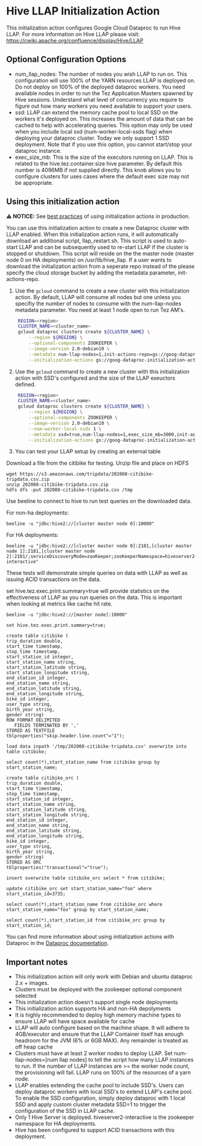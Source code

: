 
# Hive LLAP Initialization Action
This initialization action configures Google Cloud Dataproc to run Hive LLAP. For more information on Hive LLAP please visit: https://cwiki.apache.org/confluence/display/Hive/LLAP

## Optional Configuration Options
* num_llap_nodes: The number of nodes you wish LLAP to run on. This configuration will use 100% of the YARN resources LLAP is deployed on. Do not deploy on 100% of the deployed dataproc workers. You need available nodes in order to run the Tez Application Masters spawned by Hive sessions. Understand what level of concurrency you require to figure out how many workers you need available to support your users.
* ssd: LLAP can extend the memory cache pool to local SSD on the workers it's deployed on. This increases the amount of data that can be cached to help with accelerating queries. This option may only be used when you include local ssd (num-worker-local-ssds flag) when deploying your dataproc cluster. Today we only support 1 SSD deployment. Note that if you use this option, you cannot start/stop your dataproc instance. 
* exec_size_mb: This is the size of the executors running on LLAP. This is related to the hive.tez.container.size hive parameter. By default this number is 4096MB if not supplied directly. This knob allows you to configure clusters for uses cases where the default exec size may not be appropriate. 

## Using this initialization action

**:warning: NOTICE:** See [best practices](/README.md#how-initialization-actions-are-used) of using initialization actions in production.

You can use this initialization action to create a new Dataproc cluster with LLAP enabled. When this initialization action runs, it will automatically download an additional script, llap_restart.sh. This script is used to auto-start LLAP and can be subsequently used to re-start LLAP if the cluster is stopped or shutdown. This script will reside on the the master node (master node 0 on HA deployments) on /usr/lib/hive_llap. If a user wants to download the initialization action from a seperate repo instead of the please specify the cloud storage bucket by adding the metadata parameter, init-actions-repo.

1. Use the `gcloud` command to create a new cluster with this initialization action. By default, LLAP will consume all nodes but one unless you specifiy the number of nodes to consume with the num-llap-nodes metadata parameter. You need at least 1 node open to run Tez AM's. 
   ```bash
    REGION=<region>
    CLUSTER_NAME=<cluster_name>
    gcloud dataproc clusters create ${CLUSTER_NAME} \
        --region ${REGION} \
        --optional-components ZOOKEEPER \
        --image-version 2.0-debian10 \
        --metadata num-llap-nodes=1,init-actions-repo=gs://goog-dataproc-initialization-actions-${REGION} \
        --initialization-actions gs://goog-dataproc-initialization-actions-${REGION}/hive-llap/llap.sh
    ```

2. Use the `gcloud` command to create a new cluster with this initialization action with SSD's configured and the size of the LLAP exeuctors defined.

   ```bash
    REGION=<region>
    CLUSTER_NAME=<cluster_name>
    gcloud dataproc clusters create ${CLUSTER_NAME} \
        --region ${REGION} \
        --optional-components ZOOKEEPER \
        --image-version 2.0-debian10 \
        --num-worker-local-ssds 1 \
        --metadata ssd=true,num-llap-nodes=1,exec_size_mb=3000,init-actions-repo=gs://goog-dataproc-initialization-actions-${REGION} \
        --initialization-actions gs://goog-dataproc-initialization-actions-${REGION}/hive-llap/llap.sh
    ```


3. You can test your LLAP setup by creating an external table 

Download a file from the citibike for testing. Unzip file and place on HDFS

```
wget https://s3.amazonaws.com/tripdata/202008-citibike-tripdata.csv.zip
unzip 202008-citibike-tripdata.csv.zip
hdfs dfs -put 202008-citibike-tripdata.csv /tmp
```

Use beeline to connect to hive to run test queries on the downloaded data. 

For non-ha deployments:

```
beeline -u "jdbc:hive2://[cluster master node 0]:10000"

```

For HA deployments:
```
beeline -u "jdbc:hive2://[cluster master node 0]:2181,[cluster master node 1]:2181,[cluster master node 2]:2181/;serviceDiscoveryMode=zooKeeper;zooKeeperNamespace=hiveserver2-interactive"

```

These tests will demonstrate simple queries on data with LLAP as well as issuing ACID transactions on the data.

set hive.tez.exec.print.summary=true  will provide statistics on the effectiveness of LLAP as you run queries on the data. This is important when looking at metrics like cache hit rate. 

```
beeline -u "jdbc:hive2://[master node]:10000"

set hive.tez.exec.print.summary=true;

create table citibike (
trip_duration double,
start_time timestamp,
stop_time timestamp,
start_station_id integer,
start_station_name string,
start_station_latitude string,
start_station_longitude string,
end_station_id integer,
end_station_name string,
end_station_latitude string,
end_station_longitude string,
bike_id integer,
user_type string,
birth_year string,
gender string)
ROW FORMAT DELIMITED
   FIELDS TERMINATED BY ','
STORED AS TEXTFILE
tblproperties("skip.header.line.count"="1"); 

load data inpath '/tmp/202008-citibike-tripdata.csv' overwrite into table citibike;

select count(*),start_station_name from citibike group by start_station_name;

create table citibike_orc (
trip_duration double,
start_time timestamp,
stop_time timestamp,
start_station_id integer,
start_station_name string,
start_station_latitude string,
start_station_longitude string,
end_station_id integer,
end_station_name string,
end_station_latitude string,
end_station_longitude string,
bike_id integer,
user_type string,
birth_year string,
gender string)
STORED AS ORC
tblproperties("transactional"="true"); 

insert overwrite table citibike_orc select * from citibike;

update citibike_orc set start_station_name="foo" where start_station_id=3735;

select count(*),start_station_name from citibike_orc where start_station_name="foo" group by start_station_name;

select count(*),start_station_id from citibike_orc group by start_station_id;
```

You can find more information about using initialization actions with Dataproc in the [Dataproc documentation](https://cloud.google.com/dataproc/init-actions).

## Important notes

* This initialization action will only work with Debian and ubuntu dataproc 2.x + images. 
* Clusters must be deployed with the zookeeper optional component selected
* This initialization action doesn't support single node deployments
* This initialization action supports HA and non-HA depolyments
* It is highly recommended to deploy high memory machine types to ensure LLAP will have space available for cache
* LLAP will auto configure based on the machine shape. It will adhere to 4GB/executor and ensure that the LLAP Container itself has enough headroom for the JVM (6% or 6GB MAX). Any remainder is treated as off heap cache
* Clusters must have at least 2 worker nodes to deploy LLAP. Set num-llap-nodes=[num llap nodes] to tell the script how many LLAP instances to run. If the number of LLAP instances are >= the worker node count, the provisioning will fail. LLAP runs on 100% of the resources of a yarn node. 
* LLAP enables extending the cache pool to include SSD's. Users can deploy dataproc workers with local SSD's to extend LLAP's cache pool. To enable the SSD configuration, simply deploy dataproc with 1 local SSD and apply custom cluster metadata SSD=1 to trigger the configuration of the SSD in LLAP cache. 
* Only 1 Hive Server is deployed. hiveserver2-interactive is the zookeeper namespace for HA deployments.
* Hive has been configured to support ACID transactions with this deployment. 
